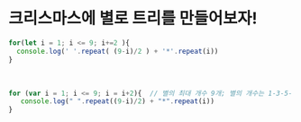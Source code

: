 # 크리스마스에 별로 트리를 만들어보자!

```javascript
for(let i = 1; i <= 9; i+=2 ){  
  console.log(' '.repeat( (9-i)/2 ) + '*'.repeat(i))
}
```
<br>

```javascript
for (var i = 1; i <= 9; i = i+2){  // 별의 최대 개수 9개; 별의 개수는 1-3-5-7-9로 2개씩 증가
   console.log(" ".repeat((9-i)/2) + "*".repeat(i))
}
```
